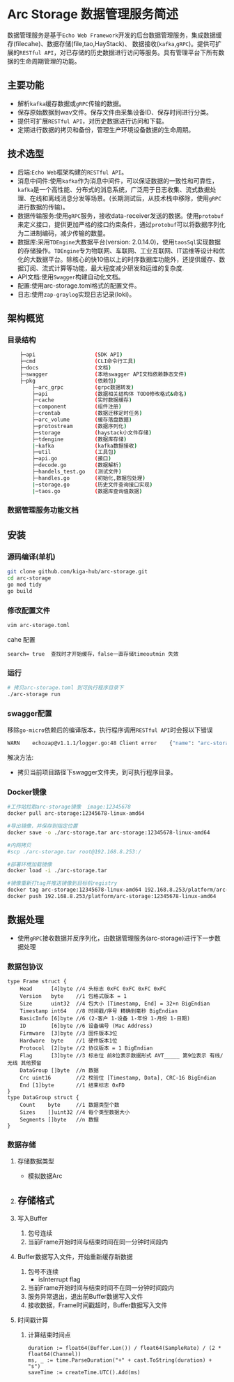 # Arc Storage 数据管理服务简述

数据管理服务是基于`Echo Web Framework`开发的后台数据管理服务，集成数据缓存(filecahe)、数据存储(file,tao,HayStack)、
数据接收(`kafka`,`gRPC`)。提供可扩展的`RESTful API`，对已存储的历史数据进行访问等服务。具有管理平台下所有数据的生命周期管理的功能。

## 主要功能

- 解析`kafka`缓存数据或`gRPC`传输的数据。
- 保存原始数据到wav文件。保存文件由采集设备ID、保存时间进行分类。
- 提供可扩展`RESTful API`，对历史数据进行访问和下载。
- 定期进行数据的拷贝和备份，管理生产环境设备数据的生命周期。


## 技术选型

- 后端:`Echo Web`框架构建的`RESTful API`。
- 消息中间件:使用`kafka`作为消息中间件，可以保证数据的一致性和可靠性，`kafka`是一个高性能、分布式的消息系统，广泛用于日志收集、流式数据处理、在线和离线消息分发等场景。(长期测试后，从技术栈中移除，使用`gRPC`进行数据的传输)。
- 数据传输服务:使用`gRPC`服务，接收data-receiver发送的数据。使用`protobuf`来定义接口，提供更加严格的接口约束条件，通过`protobuf`可以将数据序列化为二进制编码，减少传输的数量。
- 数据库:采用`TDEngine`大数据平台(version: 2.0.14.0)，使用`taosSql`实现数据的存储操作。`TDEngine`专为物联网、车联网、工业互联网、IT运维等设计和优化的大数据平台。除核心的快10倍以上的时序数据库功能外，还提供缓存、数据订阅、流式计算等功能，最大程度减少研发和运维的复杂度.
- API文档:使用`Swagger`构建自动化文档。
- 配置:使用arc-storage.toml格式的配置文件。
- 日志:使用`zap-graylog`实现日志记录(loki)。

## 架构概览

### 目录结构

```bash
    ├─api                   (SDK API)
    ├─cmd                   (CLI命令行工具)
    ├─docs                  (文档)
    ├─swagger               (本地swagger API文档依赖静态文件)
    ├─pkg                   (依赖包)
        ├─arc_grpc          (grpc数据转发)
        ├─api               (数据相关结构体 TODO修改格式&命名)
        ├─cache             (实时数据缓存)
        ├─component         (组件注册)
        ├─crontab           (数据迁移定时任务)
        ├─arc_volume        (缓存落盘数据)
        ├─protostream       (数据序列化)
        ├─storage           (haystack小文件存储)
        ├─tdengine          (数据库存储)
        |─kafka             (kafka数据接收)
        ├─util              (工具包)
        ├─api.go            (接口)
        ├─decode.go         (数据解析)
        ├─handels_test.go   (测试文件)
        ├─handles.go        (初始化,数据包处理)
        |─storage.go        (历史文件查询接口实现)
        |─taos.go           (数据库查询值数据)
```

### 数据管理服务功能文档

## 安装

### 源码编译(单机)

```bash
git clone github.com/kiga-hub/arc-storage.git
cd arc-storage
go mod tidy
go build
```

### 修改配置文件
```bash
vim arc-storage.toml
```

cahe 配置
```
search= true  查找时才开始缓存，false一直存储timeoutmin 失效
```

### 运行
```bash
# 拷贝arc-storage.toml 到可执行程序目录下
./arc-storage run
```

### swagger配置

移除`go-micro`依赖后的编译版本，执行程序调用`RESTful API`时会报以下错误

```bash
WARN	echozap@v1.1.1/logger.go:48	Client error	{"name": "arc-storage", "uuid": "000000ff-0000-1234-0000-0000000000ff", "v": "", "error": "code=404, message=Not Found", "remote_ip": "192.168.9.45", "time": "173.622µs", "host": "192.168.8.245:8999 "request": "GET /api/data/v1/history/static/swagger/swagger-ui.css", "status": 404, "size": 24, "user_agent": "Mozilla/5.0 (Windows NT 10.0; Wi4; x64) AppleWebKit/537.36 (KHTML, like Gecko) Chrome/92.0.4515.131 Safari/537.36 Edg/92.0.902.67", "request_id": ""}
```

解决方法:
- 拷贝当前项目路径下swagger文件夹，到可执行程序目录。

### Docker镜像

```bash
#工作站拉取arc-storage镜像  image:12345678
docker pull arc-storage:12345678-linux-amd64

#导出镜像，并保存到指定位置
docker save -o ./arc-storage.tar arc-storage:12345678-linux-amd64

#内网拷贝
#scp ./arc-storage.tar root@192.168.8.253:/ 

#部署环境加载镜像
docker load -i ./arc-storage.tar

#镜像重新打tag并推送镜像到目标机registry
docker tag arc-storage:12345678-linux-amd64 192.168.8.253/platform/arc-storage:12345678-linux-amd64
docker push 192.168.8.253/platform/arc-storage:12345678-linux-amd64
```

##  数据处理

- 使用`gRPC`接收数据并反序列化，由数据管理服务(arc-storage)进行下一步数据处理

### 数据包协议

```golang
type Frame struct {
	Head      [4]byte //4 头标志 0xFC 0xFC 0xFC 0xFC
	Version   byte    //1 包格式版本 = 1
	Size      uint32  //4 包大小 [Timestamp, End] = 32+n BigEndian
	Timestamp int64   //8 时间戳/序号 精确到毫秒 BigEndian
	BasicInfo [6]byte //6 (2-客户 1-设备 1-年份 1-月份 1-日期)
	ID        [6]byte //6 设备编号 (Mac Address)
	Firmware  [3]byte //3 固件版本3位
	Hardware  byte    //1 硬件版本1位
	Protocol  [2]byte //2 协议版本 = 1 BigEndian
	Flag      [3]byte //3 标志位 前8位表示数据形式 AVT_____ 第9位表示 有线/无线 其他预留
	DataGroup []byte  //n 数据
	Crc uint16        //2 校验位 [Timestamp, Data], CRC-16 BigEndian
	End [1]byte       //1 结束标志 0xFD
}
type DataGroup struct {
	Count    byte     //1 数据类型个数
	Sizes    []uint32 //4 每个类型数据大小
	Segments []byte   //n 数据
}
```

### 数据存储

1. 存储数据类型
   - 模拟数据Arc


3. 存储格式
    - 

1. 写入Buffer
   1. 包号连续
   2. 当前Frame开始时间与结束时间在同一分钟时间段内

2. Buffer数据写入文件，开始重新缓存新数据
   1. 包号不连续
      - isInterrupt flag
   3. 当前Frame开始时间与结束时间不在同一分钟时间段内
   4. 服务异常退出，退出前Buffer数据写入文件
   5. 接收数据，Frame时间戳超时，Buffer数据写入文件

4. 时间戳计算
    1. 计算结束时间点
        ```golang
        duration := float64(Buffer.Len()) / float64(SampleRate) / (2 * float64(Channel))
        ms, _ := time.ParseDuration("+" + cast.ToString(duration) + "s")
        saveTime := createTime.UTC().Add(ms)
        ```